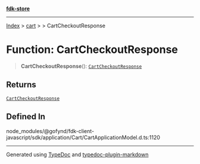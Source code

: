 [**fdk-store**](../../../README.md)
***

[Index](../../../API.md) > [cart](../../README.md) > [<internal>](../README.md) > CartCheckoutResponse

# Function: CartCheckoutResponse

> **CartCheckoutResponse**(): [`CartCheckoutResponse`](../type-aliases/type-alias.CartCheckoutResponse.md)

## Returns

[`CartCheckoutResponse`](../type-aliases/type-alias.CartCheckoutResponse.md)

## Defined In

node\_modules/@gofynd/fdk-client-javascript/sdk/application/Cart/CartApplicationModel.d.ts:1120

***
Generated using [TypeDoc](https://typedoc.org/) and [typedoc-plugin-markdown](https://www.npmjs.com/package/typedoc-plugin-markdown)

